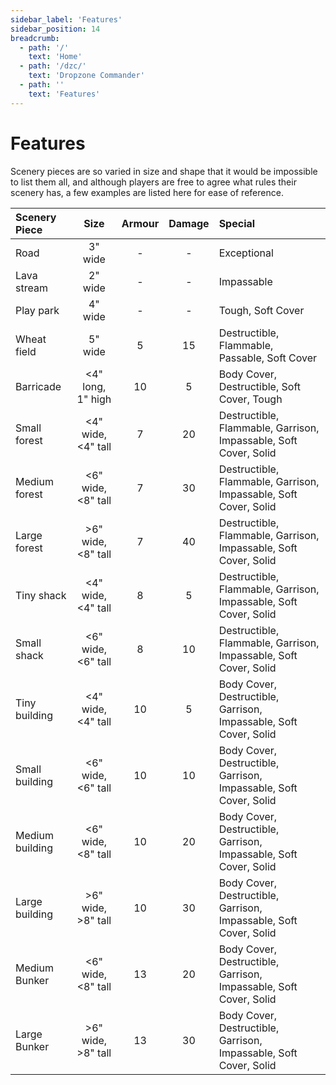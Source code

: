 ```yaml
---
sidebar_label: 'Features'
sidebar_position: 14
breadcrumb:
  - path: '/'
    text: 'Home'
  - path: '/dzc/'
    text: 'Dropzone Commander'
  - path: ''
    text: 'Features'
---
```


# Features

Scenery pieces are so varied in size and shape that it would be impossible to list them all, and although players are free to agree what rules their scenery has, a few examples are listed here for ease of reference.

|Scenery Piece|Size|Armour|Damage|Special|
| :- | :-: | :-: | :-: | :- |
|Road|3" wide|-|-|Exceptional|
|Lava stream|2" wide|-|-|Impassable|
|Play park|4" wide|-|-|Tough, Soft Cover|
|Wheat field|5" wide|5|15|Destructible, Flammable, Passable, Soft Cover |
|Barricade|<4" long, 1" high|10|5|Body Cover, Destructible, Soft Cover, Tough |
|Small forest|<4" wide, <4" tall|7|20|Destructible, Flammable, Garrison, Impassable, Soft Cover, Solid|
|Medium forest|<6" wide, <8" tall|7|30|Destructible, Flammable, Garrison, Impassable, Soft Cover, Solid|
|Large forest|>6" wide, <8" tall|7|40|Destructible, Flammable, Garrison, Impassable, Soft Cover, Solid|
|Tiny shack|<4" wide, <4" tall|8|5|Destructible, Flammable, Garrison, Impassable, Soft Cover, Solid|
|Small shack|<6" wide, <6" tall|8|10|Destructible, Flammable, Garrison, Impassable, Soft Cover, Solid|
|Tiny building|<4" wide, <4" tall|10|5|Body Cover, Destructible, Garrison, Impassable, Soft Cover, Solid|
|Small building|<6" wide, <6" tall|10|10|Body Cover, Destructible, Garrison, Impassable, Soft Cover, Solid|
|Medium building|<6" wide, <8" tall|10|20|Body Cover, Destructible, Garrison, Impassable, Soft Cover, Solid|
|Large building|>6" wide, >8" tall|10|30|Body Cover, Destructible, Garrison, Impassable, Soft Cover, Solid|
|Medium Bunker|<6" wide, <8" tall|13|20|Body Cover, Destructible, Garrison, Impassable, Soft Cover, Solid|
|Large Bunker|>6" wide, >8" tall|13|30|Body Cover, Destructible, Garrison, Impassable, Soft Cover, Solid|
